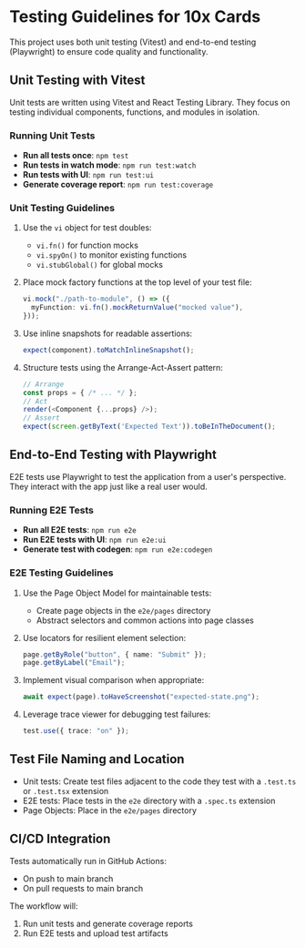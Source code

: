 # Testing Guidelines for 10x Cards

This project uses both unit testing (Vitest) and end-to-end testing (Playwright) to ensure code quality and functionality.

## Unit Testing with Vitest

Unit tests are written using Vitest and React Testing Library. They focus on testing individual components, functions, and modules in isolation.

### Running Unit Tests

- **Run all tests once**: `npm test`
- **Run tests in watch mode**: `npm run test:watch`
- **Run tests with UI**: `npm run test:ui`
- **Generate coverage report**: `npm run test:coverage`

### Unit Testing Guidelines

1. Use the `vi` object for test doubles:

   - `vi.fn()` for function mocks
   - `vi.spyOn()` to monitor existing functions
   - `vi.stubGlobal()` for global mocks

2. Place mock factory functions at the top level of your test file:

   ```typescript
   vi.mock("./path-to-module", () => ({
     myFunction: vi.fn().mockReturnValue("mocked value"),
   }));
   ```

3. Use inline snapshots for readable assertions:

   ```typescript
   expect(component).toMatchInlineSnapshot();
   ```

4. Structure tests using the Arrange-Act-Assert pattern:
   ```typescript
   // Arrange
   const props = { /* ... */ };
   // Act
   render(<Component {...props} />);
   // Assert
   expect(screen.getByText('Expected Text')).toBeInTheDocument();
   ```

## End-to-End Testing with Playwright

E2E tests use Playwright to test the application from a user's perspective. They interact with the app just like a real user would.

### Running E2E Tests

- **Run all E2E tests**: `npm run e2e`
- **Run E2E tests with UI**: `npm run e2e:ui`
- **Generate test with codegen**: `npm run e2e:codegen`

### E2E Testing Guidelines

1. Use the Page Object Model for maintainable tests:

   - Create page objects in the `e2e/pages` directory
   - Abstract selectors and common actions into page classes

2. Use locators for resilient element selection:

   ```typescript
   page.getByRole("button", { name: "Submit" });
   page.getByLabel("Email");
   ```

3. Implement visual comparison when appropriate:

   ```typescript
   await expect(page).toHaveScreenshot("expected-state.png");
   ```

4. Leverage trace viewer for debugging test failures:
   ```typescript
   test.use({ trace: "on" });
   ```

## Test File Naming and Location

- Unit tests: Create test files adjacent to the code they test with a `.test.ts` or `.test.tsx` extension
- E2E tests: Place tests in the `e2e` directory with a `.spec.ts` extension
- Page Objects: Place in the `e2e/pages` directory

## CI/CD Integration

Tests automatically run in GitHub Actions:

- On push to main branch
- On pull requests to main branch

The workflow will:

1. Run unit tests and generate coverage reports
2. Run E2E tests and upload test artifacts
